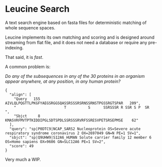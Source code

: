 Leucine Search
==============

A text search engine based on fasta files for deterministic matching of whole
sequence spaces.

Leucine implements its own matching and scoring and is designed around streaming
from flat file, and it does not need a database or require any pre-indexing.

That said, it is _fast_.

A common problem is:

_Do any of the subsequences in any of the 30 proteins in an organism appear
anywhere, at any position, in any human protein?_


```
{
  "align": [
    "Query   155  AIVLQLPQGTTLPKGFYAEGSRGGSQASSRSSSRSRNSSRNSTPGSSRGTSPAR   209",
    "                      T          S      SSRSSSR R SSR S P  SR            ",
    "Sbjct     8  KMASVRFMVTPTKIDDIPGLSDTSPDLSSRSSSRVRFSSRESVPETSRSEPMSE    62"
  ],
  "query": "sp|P0DTC9|NCAP_SARS2 Nucleoprotein OS=Severe acute respiratory syndrome coronavirus 2 OX=2697049 GN=N PE=1 SV=1",
  "sbjct": "sp|Q9UHW9|S12A6_HUMAN Solute carrier family 12 member 6 OS=Homo sapiens OX=9606 GN=SLC12A6 PE=1 SV=2",
  "score": 49
}
```

Very much a WIP.
